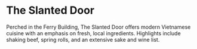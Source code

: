 # The Slanted Door

Perched in the Ferry Building, The Slanted Door offers modern Vietnamese cuisine with an emphasis on fresh, local ingredients. Highlights include shaking beef, spring rolls, and an extensive sake and wine list.
